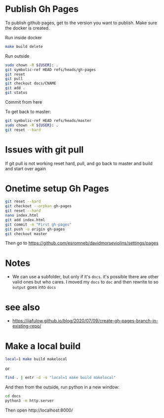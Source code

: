 # Publish Gh Pages
To publish github pages, get to the version you want to publish. Make sure the docker is created.


Run inside docker
```bash
make build delete
```

Run outside
```bash
sudo chown -R ${USER}: .
git symbolic-ref HEAD refs/heads/gh-pages
git reset
git pull
git checkout docs/CNAME
git add .
git status
```

Commit from here


To get back to master:

```bash
git symbolic-ref HEAD refs/heads/master
sudo chown -R ${USER}: .
git reset --hard
```



# Issues with git pull
If git pull is not working reset hard, pull, and go back to master and build and start over again


# Onetime setup Gh Pages
```bash
git reset --hard
git checkout --orphan gh-pages
git reset --hard
nano index.html
git add index.html
git commit -m "First gh-pages"
git push -u origin gh-pages
git checkout master
```

Then go to https://github.com/esromneb/davidmorseviolins/settings/pages


# Notes
* We can use a subfolder, but only if it's `docs`. it's possible there are other valid ones but who cares. I moved my `docs` to `doc` and then rewrite to so `output` goes into `docs`



# see also
* https://jiafulow.github.io/blog/2020/07/09/create-gh-pages-branch-in-existing-repo/


# Make a local build
```bash
local=1 make build makelocal
```

or

```bash
find . | entr -d -s "local=1 make build makelocal"
```

And then from the outside, run python in a new window:

```bash
cd docs
python3 -m http.server
```

Then open http://localhost:8000/


